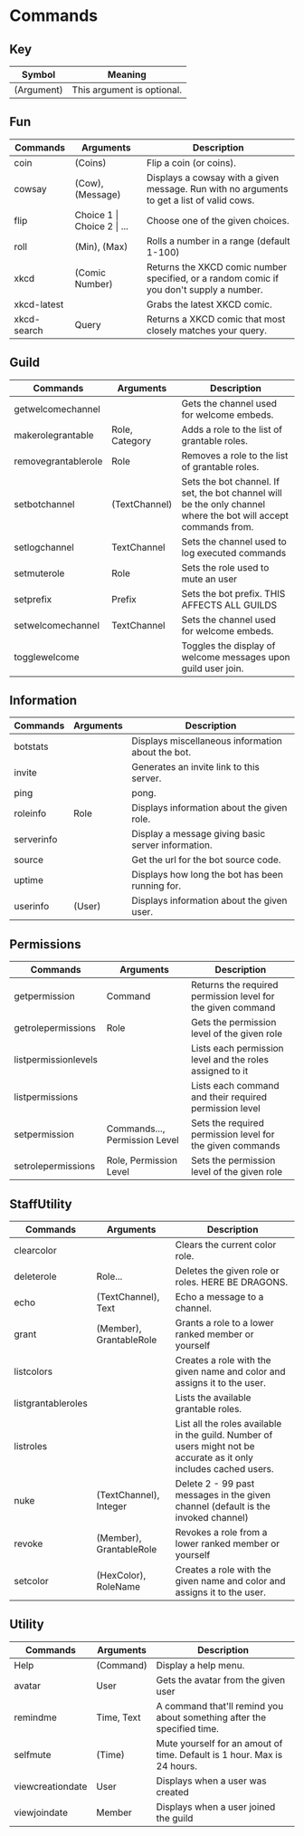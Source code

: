 # Commands

## Key
| Symbol     | Meaning                    |
| ---------- | -------------------------- |
| (Argument) | This argument is optional. |

## Fun
| Commands    | Arguments                   | Description                                                                                |
| ----------- | --------------------------- | ------------------------------------------------------------------------------------------ |
| coin        | (Coins)                     | Flip a coin (or coins).                                                                    |
| cowsay      | (Cow), (Message)            | Displays a cowsay with a given message. Run with no arguments to get a list of valid cows. |
| flip        | Choice 1 \| Choice 2 \| ... | Choose one of the given choices.                                                           |
| roll        | (Min), (Max)                | Rolls a number in a range (default 1-100)                                                  |
| xkcd        | (Comic Number)              | Returns the XKCD comic number specified, or a random comic if you don't supply a number.   |
| xkcd-latest | <none>                      | Grabs the latest XKCD comic.                                                               |
| xkcd-search | Query                       | Returns a XKCD comic that most closely matches your query.                                 |

## Guild
| Commands            | Arguments      | Description                                                                                                     |
| ------------------- | -------------- | --------------------------------------------------------------------------------------------------------------- |
| getwelcomechannel   | <none>         | Gets the channel used for welcome embeds.                                                                       |
| makerolegrantable   | Role, Category | Adds a role to the list of grantable roles.                                                                     |
| removegrantablerole | Role           | Removes a role to the list of grantable roles.                                                                  |
| setbotchannel       | (TextChannel)  | Sets the bot channel. If set, the bot channel will be the only channel where the bot will accept commands from. |
| setlogchannel       | TextChannel    | Sets the channel used to log executed commands                                                                  |
| setmuterole         | Role           | Sets the role used to mute an user                                                                              |
| setprefix           | Prefix         | Sets the bot prefix. THIS AFFECTS ALL GUILDS                                                                    |
| setwelcomechannel   | TextChannel    | Sets the channel used for welcome embeds.                                                                       |
| togglewelcome       | <none>         | Toggles the display of welcome messages upon guild user join.                                                   |

## Information
| Commands   | Arguments | Description                                        |
| ---------- | --------- | -------------------------------------------------- |
| botstats   | <none>    | Displays miscellaneous information about the bot.  |
| invite     | <none>    | Generates an invite link to this server.           |
| ping       | <none>    | pong.                                              |
| roleinfo   | Role      | Displays information about the given role.         |
| serverinfo | <none>    | Display a message giving basic server information. |
| source     | <none>    | Get the url for the bot source code.               |
| uptime     | <none>    | Displays how long the bot has been running for.    |
| userinfo   | (User)    | Displays information about the given user.         |

## Permissions
| Commands             | Arguments                     | Description                                                 |
| -------------------- | ----------------------------- | ----------------------------------------------------------- |
| getpermission        | Command                       | Returns the required permission level for the given command |
| getrolepermissions   | Role                          | Gets the permission level of the given role                 |
| listpermissionlevels | <none>                        | Lists each permission level and the roles assigned to it    |
| listpermissions      | <none>                        | Lists each command and their required permission level      |
| setpermission        | Commands..., Permission Level | Sets the required permission level for the given commands   |
| setrolepermissions   | Role, Permission Level        | Sets the permission level of the given role                 |

## StaffUtility
| Commands           | Arguments               | Description                                                                                                        |
| ------------------ | ----------------------- | ------------------------------------------------------------------------------------------------------------------ |
| clearcolor         | <none>                  | Clears the current color role.                                                                                     |
| deleterole         | Role...                 | Deletes the given role or roles. HERE BE DRAGONS.                                                                  |
| echo               | (TextChannel), Text     | Echo a message to a channel.                                                                                       |
| grant              | (Member), GrantableRole | Grants a role to a lower ranked member or yourself                                                                 |
| listcolors         | <none>                  | Creates a role with the given name and color and assigns it to the user.                                           |
| listgrantableroles | <none>                  | Lists the available grantable roles.                                                                               |
| listroles          | <none>                  | List all the roles available in the guild. Number of users might not be accurate as it only includes cached users. |
| nuke               | (TextChannel), Integer  | Delete 2 - 99 past messages in the given channel (default is the invoked channel)                                  |
| revoke             | (Member), GrantableRole | Revokes a role from a lower ranked member or yourself                                                              |
| setcolor           | (HexColor), RoleName    | Creates a role with the given name and color and assigns it to the user.                                           |

## Utility
| Commands         | Arguments  | Description                                                             |
| ---------------- | ---------- | ----------------------------------------------------------------------- |
| Help             | (Command)  | Display a help menu.                                                    |
| avatar           | User       | Gets the avatar from the given user                                     |
| remindme         | Time, Text | A command that'll remind you about something after the specified time.  |
| selfmute         | (Time)     | Mute yourself for an amout of time. Default is 1 hour. Max is 24 hours. |
| viewcreationdate | User       | Displays when a user was created                                        |
| viewjoindate     | Member     | Displays when a user joined the guild                                   |

